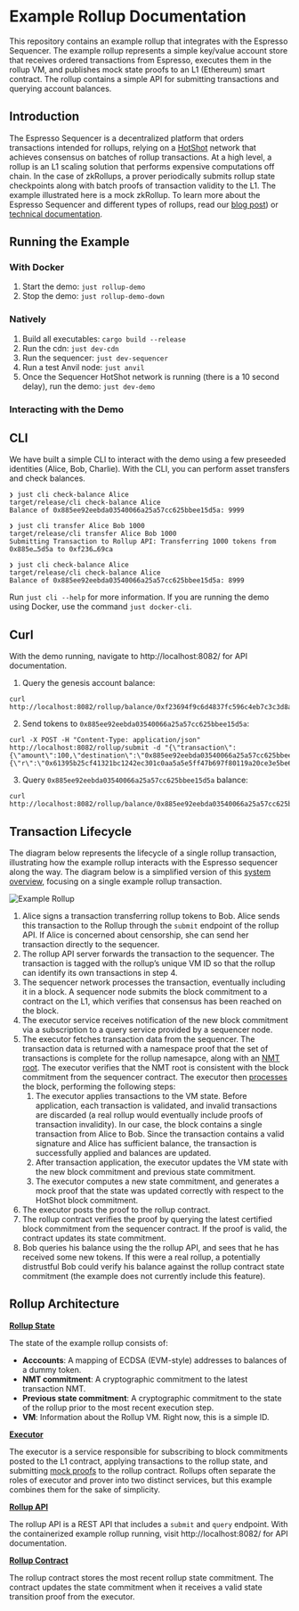 # Example Rollup Documentation

This repository contains an example rollup that integrates with the Espresso Sequencer. The example rollup represents a
simple key/value account store that receives ordered transactions from Espresso, executes them in the rollup VM, and
publishes mock state proofs to an L1 (Ethereum) smart contract. The rollup contains a simple API for submitting
transactions and querying account balances.

## Introduction

The Espresso Sequencer is a decentralized platform that orders transactions intended for rollups, relying on a
[HotShot](https://github.com/EspressoSystems/HotShot) network that achieves consensus on batches of rollup transactions.
At a high level, a rollup is an L1 scaling solution that performs expensive computations off chain. In the case of
zkRollups, a prover periodically submits rollup state checkpoints along with batch proofs of transaction validity to the
L1. The example illustrated here is a mock zkRollup. To learn more about the Espresso Sequencer and different types of
rollups, read our [blog post](https://hackmd.io/@EspressoSystems/EspressoSequencer)) or
[technical documentation](https://docs.espressosys.com/sequencer/espresso-sequencer-architecture/readme).

## Running the Example

### With Docker

1. Start the demo: `just rollup-demo`
2. Stop the demo: `just rollup-demo-down`

### Natively

1. Build all executables: `cargo build --release`
2. Run the cdn: `just dev-cdn`
3. Run the sequencer: `just dev-sequencer`
4. Run a test Anvil node: `just anvil`
5. Once the Sequencer HotShot network is running (there is a 10 second delay), run the demo: `just dev-demo`

### Interacting with the Demo

## CLI

We have built a simple CLI to interact with the demo using a few preseeded identities (Alice, Bob, Charlie). With the CLI, you can perform asset transfers and check balances.
```console
❯ just cli check-balance Alice
target/release/cli check-balance Alice
Balance of 0x885ee92eebda03540066a25a57cc625bbee15d5a: 9999

❯ just cli transfer Alice Bob 1000
target/release/cli transfer Alice Bob 1000
Submitting Transaction to Rollup API: Transferring 1000 tokens from 0x885e…5d5a to 0xf236…69ca

❯ just cli check-balance Alice
target/release/cli check-balance Alice
Balance of 0x885ee92eebda03540066a25a57cc625bbee15d5a: 8999
```
Run `just cli --help` for more information. If you are running the demo using Docker, use the command `just docker-cli`. 

## Curl

With the demo running, navigate to http://localhost:8082/ for API documentation.

1. Query the genesis account balance:

```
curl http://localhost:8082/rollup/balance/0xf23694f9c6d4837fc596c4eb7c3c3d8a8bae69ca
```

2. Send tokens to `0x885ee92eebda03540066a25a57cc625bbee15d5a`:

```
curl -X POST -H "Content-Type: application/json" http://localhost:8082/rollup/submit -d "{\"transaction\":{\"amount\":100,\"destination\":\"0x885ee92eebda03540066a25a57cc625bbee15d5a\",\"nonce\":1},\"signature\":{\"r\":\"0x61395b25cf41321bc1242ec301c0aa5a5e5ff47b697f80119a20ce3e5be66f9e\",\"s\":\"0x447cf03a5ddb28b9a189d108a8e91efa523fd3fb37cebab1cad610d82a8edbb0\",\"v\":27}}"
```

3. Query `0x885ee92eebda03540066a25a57cc625bbee15d5a` balance:

```
curl http://localhost:8082/rollup/balance/0x885ee92eebda03540066a25a57cc625bbee15d5a
```

## Transaction Lifecycle

The diagram below represents the lifecycle of a single rollup transaction, illustrating how the example rollup interacts
with the Espresso sequencer along the way. The diagram below is a simplified version of this
[system overview](https://docs.espressosys.com/sequencer/espresso-sequencer-architecture/system-overview), focusing on a
single example rollup transaction.

![Example Rollup](../doc/example_l2.svg)

1. Alice signs a transaction transferring rollup tokens to Bob. Alice sends this transaction to the Rollup through the
   `submit` endpoint of the rollup API. If Alice is concerned about censorship, she can send her transaction directly to
   the sequencer.
2. The rollup API server forwards the transaction to the sequencer. The transaction is tagged with the rollup’s unique
   VM ID so that the rollup can identify its own transactions in step 4.
3. The sequencer network processes the transaction, eventually including it in a block. A sequencer node submits the
   block commitment to a contract on the L1, which verifies that consensus has been reached on the block.
4. The executor service receives notification of the new block commitment via a subscription to a query service provided
   by a sequencer node.
5. The executor fetches transaction data from the sequencer. The transaction data is returned with a namespace proof that the set of transactions is complete for the rollup namesapce, along with an [NMT root](https://github.com/celestiaorg/nmt). The executor verifies that the NMT root is consistent with the block commitment from the sequencer contract. The executor then
   [processes](https://github.com/EspressoSystems/espresso-sequencer/blob/main/example-l2/src/state.rs#L158) the block,
   performing the following steps:
   1. The executor applies transactions to the VM state. Before application, each transaction is validated, and invalid
      transactions are discarded (a real rollup would eventually include proofs of transaction invalidity). In our case,
      the block contains a single transaction from Alice to Bob. Since the transaction contains a valid signature and
      Alice has sufficient balance, the transaction is successfully applied and balances are updated.
   2. After transaction application, the executor updates the VM state with the new block commitment and previous state
      commitment.
   3. The executor computes a new state commitment, and generates a mock proof that the state was updated correctly with
      respect to the HotShot block commitment.
6. The executor posts the proof to the rollup contract.
7. The rollup contract verifies the proof by querying the latest certified block commitment from the sequencer contract.
   If the proof is valid, the contract updates its state commitment.
8. Bob queries his balance using the the rollup API, and sees that he has received some new tokens. If this were a real
   rollup, a potentially distrustful Bob could verify his balance against the rollup contract state commitment (the
   example does not currently include this feature).

## Rollup Architecture

**[Rollup State](https://github.com/EspressoSystems/espresso-sequencer/blob/main/example-l2/src/state.rs)**

The state of the example rollup consists of:

- **Acccounts**: A mapping of ECDSA (EVM-style) addresses to balances of a dummy token.
- **NMT commitment**: A cryptographic commitment to the latest transaction NMT.
- **Previous state commitment**: A cryptographic commitment to the state of the rollup prior to the most recent
  execution step.
- **VM**: Information about the Rollup VM. Right now, this is a simple ID. 

**[Executor](https://github.com/EspressoSystems/espresso-sequencer/blob/main/example-l2/src/executor.rs)**

The executor is a service responsible for subscribing to block commitments posted to the L1 contract, applying
transactions to the rollup state, and submitting
[mock proofs](https://github.com/EspressoSystems/espresso-sequencer/blob/main/example-l2/src/prover.rs) to the rollup
contract. Rollups often separate the roles of executor and prover into two distinct services, but this example combines
them for the sake of simplicity.

**[Rollup API](https://github.com/EspressoSystems/espresso-sequencer/blob/main/example-l2/src/api.rs)**

The rollup API is a REST API that includes a `submit` and `query` endpoint. With the containerized example rollup
running, visit http://localhost:8082/ for API documentation.

**[Rollup Contract](https://github.com/EspressoSystems/espresso-sequencer/blob/main/contracts/src/ExampleRollup.sol)**

The rollup contract stores the most recent rollup state commitment. The contract updates the state commitment when it
receives a valid state transition proof from the executor.
